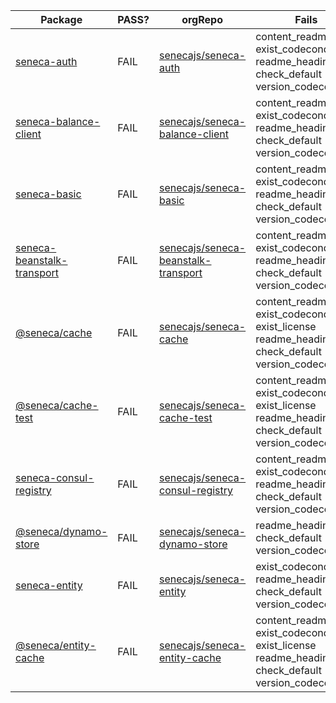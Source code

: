 Package|PASS?|orgRepo|Fails|forks_count|stargazers_count|open_issues_count
---|---|---|---|---|---|---
[seneca-auth](https://www.npmjs.com/package/seneca-auth)|FAIL|[senecajs/seneca-auth](https://github.com/senecajs/seneca-auth)|content_readme exist_codeconduct readme_headings check_default version_codeconduct |30|34|27
[seneca-balance-client](https://www.npmjs.com/package/seneca-balance-client)|FAIL|[senecajs/seneca-balance-client](https://github.com/senecajs/seneca-balance-client)|content_readme exist_codeconduct readme_headings check_default version_codeconduct |14|18|17
[seneca-basic](https://www.npmjs.com/package/seneca-basic)|FAIL|[senecajs/seneca-basic](https://github.com/senecajs/seneca-basic)|content_readme exist_codeconduct readme_headings check_default version_codeconduct |8|4|9
[seneca-beanstalk-transport](https://www.npmjs.com/package/seneca-beanstalk-transport)|FAIL|[senecajs/seneca-beanstalk-transport](https://github.com/senecajs/seneca-beanstalk-transport)|content_readme exist_codeconduct readme_headings check_default version_codeconduct |9|3|2
[@seneca/cache](https://www.npmjs.com/package/@seneca/cache)|FAIL|[senecajs/seneca-cache](https://github.com/senecajs/seneca-cache)|content_readme exist_codeconduct exist_license readme_headings check_default version_codeconduct |4|4|5
[@seneca/cache-test](https://www.npmjs.com/package/@seneca/cache-test)|FAIL|[senecajs/seneca-cache-test](https://github.com/senecajs/seneca-cache-test)|content_readme exist_codeconduct exist_license readme_headings check_default version_codeconduct |4|0|5
[seneca-consul-registry](https://www.npmjs.com/package/seneca-consul-registry)|FAIL|[senecajs/seneca-consul-registry](https://github.com/senecajs/seneca-consul-registry)|content_readme exist_codeconduct readme_headings check_default version_codeconduct |2|5|1
[@seneca/dynamo-store](https://www.npmjs.com/package/@seneca/dynamo-store)|FAIL|[senecajs/seneca-dynamo-store](https://github.com/senecajs/seneca-dynamo-store)|readme_headings check_default version_codeconduct |1|0|8
[seneca-entity](https://www.npmjs.com/package/seneca-entity)|FAIL|[senecajs/seneca-entity](https://github.com/senecajs/seneca-entity)|exist_codeconduct readme_headings check_default version_codeconduct |12|13|29
[@seneca/entity-cache](https://www.npmjs.com/package/@seneca/entity-cache)|FAIL|[senecajs/seneca-entity-cache](https://github.com/senecajs/seneca-entity-cache)|content_readme exist_codeconduct exist_license readme_headings check_default version_codeconduct |7|5|11